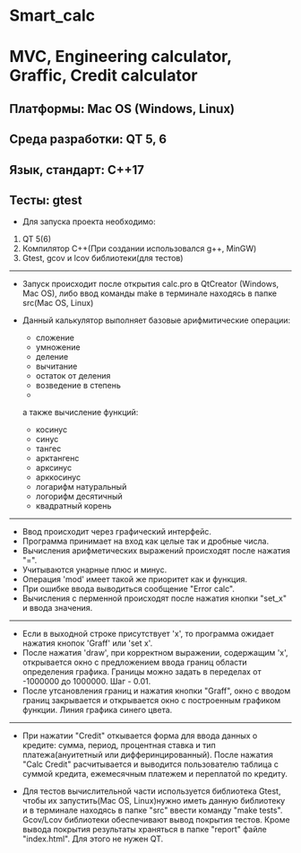 # Smart_calc
# MVC, Engineering calculator, Graffic, Credit calculator
## Платформы: Mac OS (Windows, Linux)
## Среда разработки: QT 5, 6 
## Язык, стандарт: C++17
## Тесты: gtest
* Для запуска проекта необходимо: 
1. QT 5(6)
2. Компилятор С++(При создании использовался g++, MinGW)
3. Gtest, gcov и lcov библиотеки(для тестов)
***
* Запуск происходит после открытия calc.pro в QtCreator (Windows, Mac OS), либо ввод команды make в терминале находясь в папке src(Mac OS, Linux)

* Данный калькулятор выполняет базовые арифмитические операции:
  + сложение
  + умножение
  + деление
  + вычитание
  + остаток от деления
  + возведение в степень
  + 
  а также вычисление функций:
  + косинус
  + синус
  + тангес
  + арктангенс
  + арксинус
  + арккосинус
  + логарифм натуральный
  + логорифм десятичный
  + квадратный корень
***
* Ввод происходит через графический интерфейс.
* Программа принимает на вход как целые так и дробные числа.
* Вычисления арифметических выражений происходят после нажатия "=".
* Учитываются унарные плюс и минус.
* Операция 'mod' имеет такой же приоритет как и функция.
* При ошибке ввода выводиться сообщение "Error calc".
* Вычисления с перменной происходят после нажатия кнопки "set_x" и ввода значения.
***
* Если в выходной строке присутствует 'x', то программа ожидает нажатия кнопок 'Graff' или 'set x'.
* После нажатия 'draw', при корректном выражении, содержащим 'x', открывается окно с предложением ввода
границ области определения графика. Границы можно задать в переделах от -1000000 до 1000000. Шаг - 0.01.
* После утсановления границ и нажатия кнопки
"Graff", окно с вводом границ закрывается и открывается окно с построенным графиком функции. Линия графика синего цвета.
***
* При нажатии "Credit" откывается форма для ввода данных о кредите: сумма, период, процентная ставка и тип платежа(ануитетный или дифферинцированный). После нажатия "Calc Credit" расчитывается и выводится пользователю таблица с суммой кредита, ежемесячным платежем и переплатой по кредиту.

* Для тестов вычислительной части используется библиотека Gtest, чтобы их запустить(Mac OS, Linux)нужно иметь данную библиотеку и в терминале находясь в папке "src" ввести команду "make tests". Gcov/Lcov библиотеки обеспечивают вывод покрытия тестов. Кроме вывода покрытия результаты храняться в папке "report" файле "index.html". Для этого не нужен QT.
